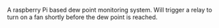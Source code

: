 A raspberry Pi based dew point monitoring system.
Will trigger a relay to turn on a fan shortly before the dew point is reached.